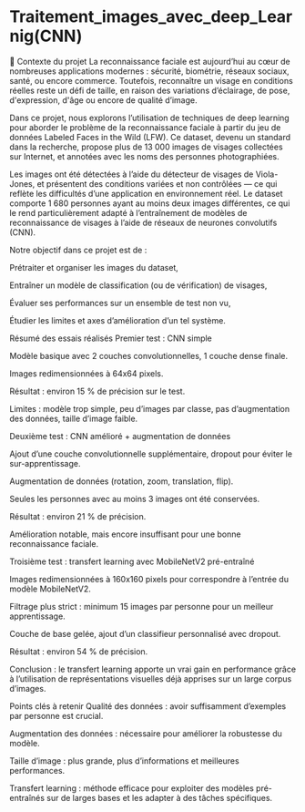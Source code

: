 # Traitement_images_avec_deep_Learnig(CNN)
📝 Contexte du projet 
La reconnaissance faciale est aujourd’hui au cœur de nombreuses applications modernes : sécurité, biométrie, réseaux sociaux, santé, ou encore commerce. Toutefois, reconnaître un visage en conditions réelles reste un défi de taille, en raison des variations d’éclairage, de pose, d'expression, d'âge ou encore de qualité d’image.

Dans ce projet, nous explorons l’utilisation de techniques de deep learning pour aborder le problème de la reconnaissance faciale à partir du jeu de données Labeled Faces in the Wild (LFW). Ce dataset, devenu un standard dans la recherche, propose plus de 13 000 images de visages collectées sur Internet, et annotées avec les noms des personnes photographiées.

Les images ont été détectées à l’aide du détecteur de visages de Viola-Jones, et présentent des conditions variées et non contrôlées — ce qui reflète les difficultés d’une application en environnement réel. Le dataset comporte 1 680 personnes ayant au moins deux images différentes, ce qui le rend particulièrement adapté à l’entraînement de modèles de reconnaissance de visages à l’aide de réseaux de neurones convolutifs (CNN).

Notre objectif dans ce projet est de :

Prétraiter et organiser les images du dataset,

Entraîner un modèle de classification (ou de vérification) de visages,

Évaluer ses performances sur un ensemble de test non vu,

Étudier les limites et axes d’amélioration d’un tel système.

Résumé des essais réalisés
Premier test : CNN simple

Modèle basique avec 2 couches convolutionnelles, 1 couche dense finale.

Images redimensionnées à 64x64 pixels.

Résultat : environ 15 % de précision sur le test.

Limites : modèle trop simple, peu d’images par classe, pas d’augmentation des données, taille d’image faible.

Deuxième test : CNN amélioré + augmentation de données

Ajout d’une couche convolutionnelle supplémentaire, dropout pour éviter le sur-apprentissage.

Augmentation de données (rotation, zoom, translation, flip).

Seules les personnes avec au moins 3 images ont été conservées.

Résultat : environ 21 % de précision.

Amélioration notable, mais encore insuffisant pour une bonne reconnaissance faciale.

Troisième test : transfert learning avec MobileNetV2 pré-entraîné

Images redimensionnées à 160x160 pixels pour correspondre à l’entrée du modèle MobileNetV2.

Filtrage plus strict : minimum 15 images par personne pour un meilleur apprentissage.

Couche de base gelée, ajout d’un classifieur personnalisé avec dropout.

Résultat : environ 54 % de précision.

Conclusion : le transfert learning apporte un vrai gain en performance grâce à l’utilisation de représentations visuelles déjà apprises sur un large corpus d’images.

Points clés à retenir
Qualité des données : avoir suffisamment d’exemples par personne est crucial.

Augmentation des données : nécessaire pour améliorer la robustesse du modèle.

Taille d’image : plus grande, plus d’informations et meilleures performances.

Transfert learning : méthode efficace pour exploiter des modèles pré-entraînés sur de larges bases et les adapter à des tâches spécifiques.
